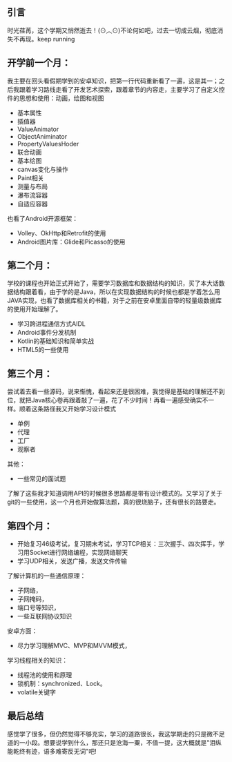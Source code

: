 ## 引言

时光荏苒，这个学期又悄然逝去！(⊙︿⊙)不论何如吧，过去一切成云烟，彻底消失不再现。keep running

## 开学前一个月：

我主要在回头看假期学到的安卓知识，把第一行代码重新看了一遍，这是其一；之后我跟着学习路线走看了开发艺术探索，跟着章节的内容走，主要学习了自定义控件的思想和使用：动画，绘图和视图

- 基本属性
- 插值器
- ValueAnimator
- ObjectAniminator
- PropertyValuesHoder
- 联合动画
- 基本绘图
- canvas变化与操作
- Paint相关
- 测量与布局
- 瀑布流容器
- 自适应容器

也看了Android开源框架：

- Volley、OkHttp和Retrofit的使用
- Android图片库：Glide和Picasso的使用

## 第二个月：

学校的课程也开始正式开始了，需要学习数据库和数据结构的知识，买了本大话数据结构跟着看，由于学的是Java，所以在实现数据结构的时候也都是学着怎么用JAVA实现，也看了数据库相关的书籍，对于之前在安卓里面自带的轻量级数据库的使用开始理解了。

- 学习跨进程通信方式AIDL
- Android事件分发机制
- Kotlin的基础知识和简单实战
- HTML5的一些使用

## 第三个月：

尝试着去看一些源码，说来惭愧，看起来还是很困难，我觉得是基础的理解还不到位，就把Java核心卷再跟着敲了一遍，花了不少时间！再看一遍感受确实不一样。顺着这条路径我又开始学习设计模式

- 单例
- 代理
- 工厂
- 观察者

其他：

- 一些常见的面试题

了解了这些我才知道调用API的时候很多思路都是带有设计模式的。又学习了关于git的一些使用，这一个月也开始做算法题，真的很烧脑子，还有很长的路要走。

## 第四个月：

- 开始复习46级考试，复习期末考试，学习TCP相关：三次握手、四次挥手，学习用Socket进行网络编程，实现网络聊天
- 学习UDP相关，发送广播，发送文件传输

了解计算机的一些通信原理：

- 子网络，
- 子网掩码，
- 端口号等知识，
- 一些互联网协议知识

安卓方面：

- 尽力学习理解MVC、MVP和MVVM模式，

学习线程相关的知识：

- 线程池的使用和原理
- 锁机制：synchronized、Lock。
- volatile关键字

## 最后总结

感觉学了很多，但仍然觉得不够充实，学习的道路很长，我这学期走的只是微不足道的一小段。想要说学到什么，那还只是沧海一粟，不值一提，这大概就是"泪纵能乾终有迹，语多难寄反无词"吧!

